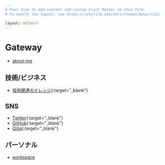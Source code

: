 ```yaml
---
# Feel free to add content and custom Front Matter to this file.
# To modify the layout, see https://jekyllrb.com/docs/themes/#overriding-theme-defaults

layout: default
---
```


# Gateway

- [about-me](/pages/about-me)

## 技術/ビジネス
- [技術関連のナレッジ](https://github.com/rikoroku/docs){:target="_blank"}

## SNS
- [Twitter](https://twitter.com/rikoroku){:target="_blank"}
- [GitHub](https://github.com/rikoroku){:target="_blank"}
- [Qiita](https://qiita.com/rikoroku){:target="_blank"}

## パーソナル
- [workspace](/pages/workspace)
